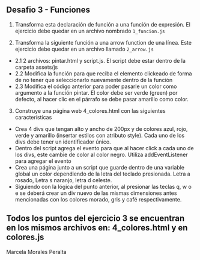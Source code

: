 ## Desafio 3 - Funciones ##

1. Transforma esta declaración de función a una función de expresión. El ejercicio debe quedar en un archivo nombrado
`1_funcion.js`

2. Transforma la siguiente función a una arrow function de una línea. Este ejercicio debe quedar en un archivo llamado `2_arrow.js`
- 2.1 2 archivos: pintar.html y script.js. El script debe estar dentro de la carpeta assets/js
- 2.2 Modifica la función para que reciba el elemento clickeado de forma de no tener que seleccionarlo nuevamente dentro de la función
- 2.3 Modifica el código anterior para poder pasarle un color como argumento a la función pintar. El color debe ser verde (green) por defecto, al hacer clic en el párrafo se debe pasar amarillo como color.

3. Construye una página web 4_colores.html con las siguientes características
- Crea 4 divs que tengan alto y ancho de 200px y de colores azul, rojo, verde y amarillo (insertar estilos con atributo style). Cada uno de los divs debe tener un identificador único.
- Dentro del script agrega el evento para que al hacer click a cada uno de los divs, este cambie de color al color negro. Utiliza addEventListener para agregar el evento
- Crea una página junto a un script que guarde dentro de una variable global un color dependiendo de la letra del teclado presionada. Letra a rosado, Letra s naranjo, letra d celeste.
- Siguiendo con la lógica del punto anterior, al presionar las teclas q, w o e se deberá crear un div nuevo de las mismas dimensiones antes mencionadas con los colores morado, gris y café respectivamente.

Todos los puntos del ejercicio 3 se encuentran en los mismos archivos en: 4_colores.html y en colores.js
-----
Marcela Morales Peralta